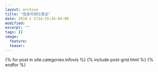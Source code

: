 ```yaml
---
layout: archive
title: "信息可视化笔记"
date: 2018-1-1T14:25:45-04:00
modified:
excerpt: ""
tags: []
image: 
  feature: 
  teaser:
---
```



<div class="tiles">
{% for post in site.categories.infovis %}
  {% include post-grid.html %}
{% endfor %}
</div><!-- /.tiles 把所有categories 有 infovis 的列出来-->